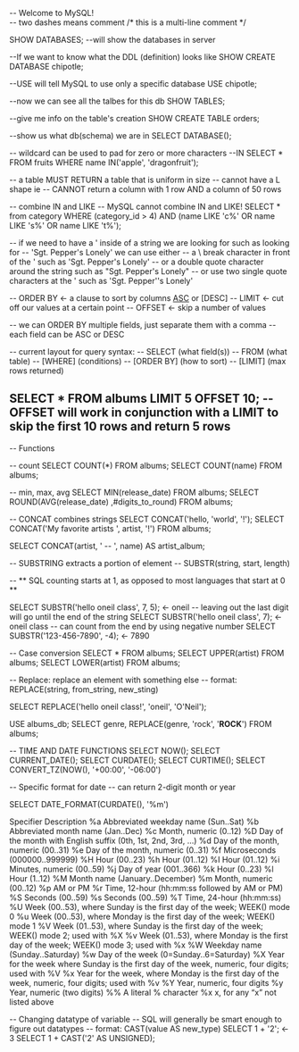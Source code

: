 -- Welcome to MySQL!  
-- two dashes means comment
/* this
is
a
multi-line comment */

SHOW DATABASES; --will show the databases in server

--If we want to know what the DDL (definition) looks like
SHOW CREATE DATABASE chipotle;

--USE will tell MySQL to use only a specific database
USE chipotle;

--now we can see all the talbes for this db
SHOW TABLES;

--give me info on the table's creation
SHOW CREATE TABLE orders;

--show us what db(schema) we are in
SELECT DATABASE();

-- wildcard can be used to pad for zero or more characters
--IN
SELECT * FROM fruits WHERE name IN('apple', 'dragonfruit');

-- a table MUST RETURN a table that is uniform in size
-- cannot have a L shape ie
-- CANNOT return a column with 1 row AND a column of 50 rows

-- combine IN and LIKE
-- MySQL cannot combine IN and LIKE!
SELECT * from category WHERE (category_id > 4) 
	AND (name LIKE 'c%' OR name LIKE 's%' OR name LIKE 't%');

-- if we need to have a ' inside of a string we are looking for such as looking for
-- 'Sgt. Pepper's Lonely' we can use either
-- a \ break character in front of the ' such as 'Sgt. Pepper\'s Lonely'
-- or a double quote character around the string such as "Sgt. Pepper's Lonely"
-- or use two single quote characters at the ' such as 'Sgt. Pepper''s Lonely'

-- ORDER BY <- a clause to sort by columns [ASC](default) or [DESC]
-- LIMIT <- cut off our values at a certain point
-- OFFSET <- skip a number of values

-- we can ORDER BY multiple fields, just separate them with a comma
-- each field can be ASC or DESC

-- current layout for query syntax:
-- SELECT (what field(s))
-- FROM (what table)
-- [WHERE] (conditions)
-- [ORDER BY] (how to sort)
-- [LIMIT] (max rows returned)

SELECT * FROM albums LIMIT 5 OFFSET 10;
-- OFFSET will work in conjunction with a LIMIT to skip the first 10 rows and return 5 rows
-- 

-- Functions

-- count
SELECT COUNT(*) FROM albums;
SELECT COUNT(name) FROM albums;

-- min, max, avg
SELECT MIN(release_date) FROM albums;
SELECT ROUND(AVG(release_date) ,#digits_to_round) FROM albums;

-- CONCAT combines strings
SELECT CONCAT('hello, 'world', '!');
SELECT CONCAT('My favorite artists ', artist, '!') FROM albums;

SELECT CONCAT(artist, ' -- ', name) AS artist_album;

-- SUBSTRING extracts a portion of element
-- SUBSTR(string, start, length)

-- ** SQL counting starts at 1, as opposed to most languages that start at 0 **

SELECT SUBSTR('hello oneil class', 7, 5);  <- oneil
-- leaving out the last digit will go until the end of the string
SELECT SUBSTR('hello oneil class', 7);  <- oneil class
-- can count from the end by using negative number
SELECT SUBSTR('123-456-7890', -4);  <- 7890

-- Case conversion
SELECT * FROM albums;
SELECT UPPER(artist) FROM albums;
SELECT LOWER(artist) FROM albums;

-- Replace: replace an element with something else
-- format: REPLACE(string, from_string, new_sting)

SELECT REPLACE('hello oneil class!', 'oneil', 'O\'Neil');

USE albums_db;
SELECT genre, REPLACE(genre, 'rock', '**ROCK**')
	FROM albums;

-- TIME AND DATE FUNCTIONS
SELECT NOW();
SELECT CURRENT_DATE();
SELECT CURDATE();
SELECT CURTIME();
SELECT CONVERT_TZ(NOW(), '+00:00', '-06:00')

-- Specific format for date
-- can return 2-digit month or year

SELECT DATE_FORMAT(CURDATE(), '%m')

Specifier	Description
%a	Abbreviated weekday name (Sun..Sat)
%b	Abbreviated month name (Jan..Dec)
%c	Month, numeric (0..12)
%D	Day of the month with English suffix (0th, 1st, 2nd, 3rd, …)
%d	Day of the month, numeric (00..31)
%e	Day of the month, numeric (0..31)
%f	Microseconds (000000..999999)
%H	Hour (00..23)
%h	Hour (01..12)
%I	Hour (01..12)
%i	Minutes, numeric (00..59)
%j	Day of year (001..366)
%k	Hour (0..23)
%l	Hour (1..12)
%M	Month name (January..December)
%m	Month, numeric (00..12)
%p	AM or PM
%r	Time, 12-hour (hh:mm:ss followed by AM or PM)
%S	Seconds (00..59)
%s	Seconds (00..59)
%T	Time, 24-hour (hh:mm:ss)
%U	Week (00..53), where Sunday is the first day of the week; WEEK() mode 0
%u	Week (00..53), where Monday is the first day of the week; WEEK() mode 1
%V	Week (01..53), where Sunday is the first day of the week; WEEK() mode 2; used with %X
%v	Week (01..53), where Monday is the first day of the week; WEEK() mode 3; used with %x
%W	Weekday name (Sunday..Saturday)
%w	Day of the week (0=Sunday..6=Saturday)
%X	Year for the week where Sunday is the first day of the week, numeric, four digits; used with %V
%x	Year for the week, where Monday is the first day of the week, numeric, four digits; used with %v
%Y	Year, numeric, four digits
%y	Year, numeric (two digits)
%%	A literal % character
%x	x, for any “x” not listed above

-- Changing datatype of variable
-- SQL will generally be smart enough to figure out datatypes
-- format: CAST(value AS new_type)
SELECT 1 + '2';  <- 3
SELECT 1 + CAST('2' AS UNSIGNED);

